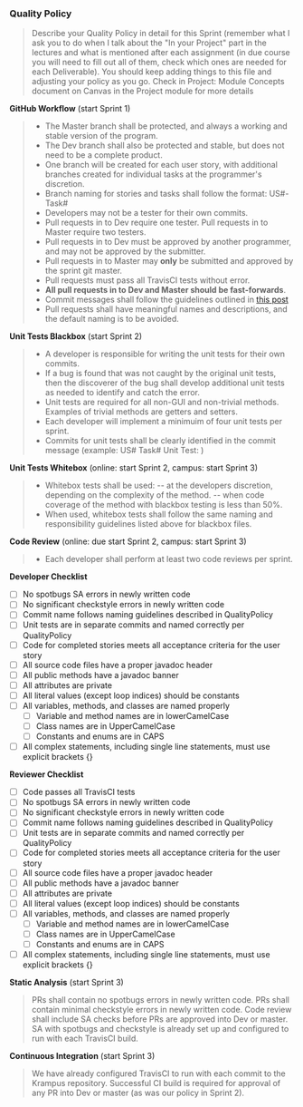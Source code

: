 ### Quality Policy
> Describe your Quality Policy in detail for this Sprint (remember what I ask you to do when I talk about the "In your Project" part in the lectures and what is mentioned after each assignment (in due course you will need to fill out all of them, check which ones are needed for each Deliverable). You should keep adding things to this file and adjusting your policy as you go.
> Check in Project: Module Concepts document on Canvas in the Project module for more details 

**GitHub Workflow** (start Sprint 1)
  > - The Master branch shall be protected, and always a working and stable version of the program.
  > - The Dev branch shall also be protected and stable, but does not need to be a complete product.
  > - One branch will be created for each user story, with additional branches created for individual tasks at the programmer's discretion.
  > - Branch naming for stories and tasks shall follow the format: US#-Task#
  > - Developers may not be a tester for their own commits.
  > - Pull requests in to Dev require one tester. Pull requests in to Master require two testers.
  > - Pull requests in to Dev must be approved by another programmer, and may not be approved by the submitter.
  > - Pull requests in to Master may **only** be submitted and approved by the sprint git master.
  > - Pull requests must pass all TravisCI tests without error.
  > - **All pull requests in to Dev and Master should be fast-forwards**.
  > - Commit messages shall follow the guidelines outlined in [this post](https://chris.beams.io/posts/git-commit/)
  > - Pull requests shall have meaningful names and descriptions, and the default naming is to be avoided.

**Unit Tests Blackbox** (start Sprint 2)
  > - A developer is responsible for writing the unit tests for their own commits.
  > - If a bug is found that was not caught by the original unit tests, then the discoverer of the bug shall develop additional unit tests as needed to identify and catch the error.
  > - Unit tests are required for all non-GUI and non-trivial methods. Examples of trivial methods are getters and setters.
  > - Each developer will implement a minimuim of four unit tests per sprint.
  > - Commits for unit tests shall be clearly identified in the commit message (example: US# Task# Unit Test: )

 **Unit Tests Whitebox** (online: start Sprint 2, campus: start Sprint 3)
  > - Whitebox tests shall be used:
  > -- at the developers discretion, depending on the complexity of the method.
  > -- when code coverage of the method with blackbox testing is less than 50%.
  > - When used, whitebox tests shall follow the same naming and responsibility guidelines listed above for blackbox files.

**Code Review** (online: due start Sprint 2, campus: start Sprint 3)
  > - Each developer shall perform at least two code reviews per sprint.

**Developer Checklist**

- [ ] No spotbugs SA errors in newly written code
- [ ] No significant checkstyle errors in newly written code
- [ ] Commit name follows naming guidelines described in QualityPolicy
- [ ] Unit tests are in separate commits and named correctly per QualityPolicy
- [ ] Code for completed stories meets all acceptance criteria for the user story
- [ ] All source code files have a proper javadoc header
- [ ] All public methods have a javadoc banner
- [ ] All attributes are private
- [ ] All literal values (except loop indices) should be constants
- [ ] All variables, methods, and classes are named properly
  - [ ] Variable and method names are in lowerCamelCase
  - [ ] Class names are in UpperCamelCase
  - [ ] Constants and enums are in CAPS
- [ ] All complex statements, including single line statements, must use explicit brackets {}

**Reviewer Checklist**
- [ ] Code passes all TravisCI tests
- [ ] No spotbugs SA errors in newly written code
- [ ] No significant checkstyle errors in newly written code
- [ ] Commit name follows naming guidelines described in QualityPolicy
- [ ] Unit tests are in separate commits and named correctly per QualityPolicy
- [ ] Code for completed stories meets all acceptance criteria for the user story
- [ ] All source code files have a proper javadoc header
- [ ] All public methods have a javadoc banner
- [ ] All attributes are private
- [ ] All literal values (except loop indices) should be constants
- [ ] All variables, methods, and classes are named properly
  - [ ] Variable and method names are in lowerCamelCase
  - [ ] Class names are in UpperCamelCase
  - [ ] Constants and enums are in CAPS
- [ ] All complex statements, including single line statements, must use explicit brackets {}

**Static Analysis**  (start Sprint 3)
 > PRs shall contain no spotbugs errors in newly written code.  PRs shall contain minimal checkstyle errors in newly written code. Code review shall include SA checks before PRs are approved into Dev or master. SA with spotbugs and checkstyle is already set up and configured to run with each TravisCI build.

**Continuous Integration**  (start Sprint 3)
 > We have already configured TravisCI to run with each commit to the Krampus repository.  Successful CI build is required for approval of any PR into Dev or master (as was our policy in Sprint 2).


